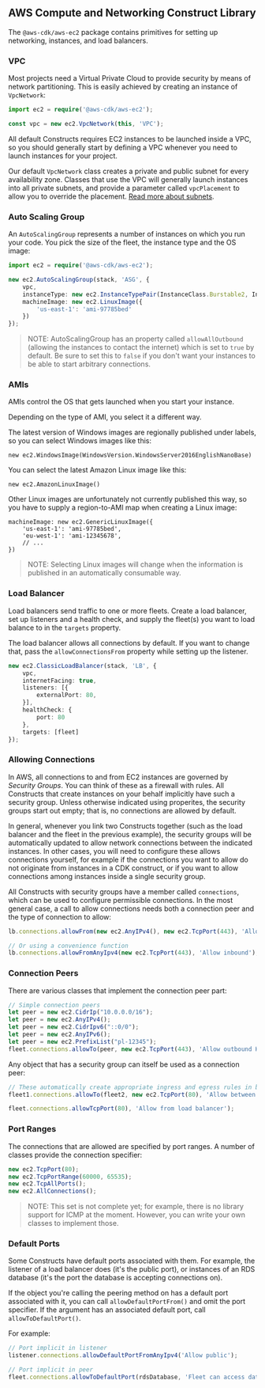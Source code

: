 ## AWS Compute and Networking Construct Library

The `@aws-cdk/aws-ec2` package contains primitives for setting up networking,
instances, and load balancers.

### VPC

Most projects need a Virtual Private Cloud to provide security by means of
network partitioning. This is easily achieved by creating an instance of
`VpcNetwork`:

```ts
import ec2 = require('@aws-cdk/aws-ec2');

const vpc = new ec2.VpcNetwork(this, 'VPC');
```

All default Constructs requires EC2 instances to be launched inside a VPC, so
you should generally start by defining a VPC whenever you need to launch
instances for your project.

Our default `VpcNetwork` class creates a private and public subnet for every
availability zone. Classes that use the VPC will generally launch instances
into all private subnets, and provide a parameter called `vpcPlacement` to
allow you to override the placement. [Read more about
subnets](https://docs.aws.amazon.com/AmazonVPC/latest/UserGuide/VPC_Subnets.html).

### Auto Scaling Group

An `AutoScalingGroup` represents a number of instances on which you run your code. You
pick the size of the fleet, the instance type and the OS image:

```ts
import ec2 = require('@aws-cdk/aws-ec2');

new ec2.AutoScalingGroup(stack, 'ASG', {
    vpc,
    instanceType: new ec2.InstanceTypePair(InstanceClass.Burstable2, InstanceSize.Micro),
    machineImage: new ec2.LinuxImage({
        'us-east-1': 'ami-97785bed'
    })
});
```

> NOTE: AutoScalingGroup has an property called `allowAllOutbound` (allowing the instances to contact the
> internet) which is set to `true` by default. Be sure to set this to `false`  if you don't want
> your instances to be able to start arbitrary connections.

### AMIs

AMIs control the OS that gets launched when you start your instance.

Depending on the type of AMI, you select it a different way.

The latest version of Windows images are regionally published under labels,
so you can select Windows images like this:

    new ec2.WindowsImage(WindowsVersion.WindowsServer2016EnglishNanoBase)

You can select the latest Amazon Linux image like this:

    new ec2.AmazonLinuxImage()

Other Linux images are unfortunately not currently published this way, so you have
to supply a region-to-AMI map when creating a Linux image:

    machineImage: new ec2.GenericLinuxImage({
        'us-east-1': 'ami-97785bed',
        'eu-west-1': 'ami-12345678',
        // ...
    })

> NOTE: Selecting Linux images will change when the information is published in an automatically
> consumable way.

### Load Balancer

Load balancers send traffic to one or more fleets. Create a load balancer,
set up listeners and a health check, and supply the fleet(s) you want to load
balance to in the `targets` property.

The load balancer allows all connections by default. If you want to change that,
pass the `allowConnectionsFrom` property while setting up the listener.

```ts
new ec2.ClassicLoadBalancer(stack, 'LB', {
    vpc,
    internetFacing: true,
    listeners: [{
        externalPort: 80,
    }],
    healthCheck: {
        port: 80
    },
    targets: [fleet]
});
```

### Allowing Connections

In AWS, all connections to and from EC2 instances are governed by *Security
Groups*. You can think of these as a firewall with rules. All Constructs that
create instances on your behalf implicitly have such a security group.
Unless otherwise indicated using properites, the security groups start out
empty; that is, no connections are allowed by default.

In general, whenever you link two Constructs together (such as the load balancer and the
fleet in the previous example), the security groups will be automatically updated to allow
network connections between the indicated instances. In other cases, you will need to
configure these allows connections yourself, for example if the connections you want to
allow do not originate from instances in a CDK construct, or if you want to allow
connections among instances inside a single security group.

All Constructs with security groups have a member called `connections`, which
can be used to configure permissible connections. In the most general case, a
call to allow connections needs both a connection peer and the type of
connection to allow:

```ts
lb.connections.allowFrom(new ec2.AnyIPv4(), new ec2.TcpPort(443), 'Allow inbound');

// Or using a convenience function
lb.connections.allowFromAnyIpv4(new ec2.TcpPort(443), 'Allow inbound');
```

### Connection Peers

There are various classes that implement the connection peer part:

```ts
// Simple connection peers
let peer = new ec2.CidrIp("10.0.0.0/16");
let peer = new ec2.AnyIPv4();
let peer = new ec2.CidrIpv6("::0/0");
let peer = new ec2.AnyIPv6();
let peer = new ec2.PrefixList("pl-12345");
fleet.connections.allowTo(peer, new ec2.TcpPort(443), 'Allow outbound HTTPS');
```

Any object that has a security group can itself be used as a connection peer:

```ts
// These automatically create appropriate ingress and egress rules in both security groups
fleet1.connections.allowTo(fleet2, new ec2.TcpPort(80), 'Allow between fleets');

fleet.connections.allowTcpPort(80), 'Allow from load balancer');
```

### Port Ranges

The connections that are allowed are specified by port ranges. A number of classes provide
the connection specifier:

```ts
new ec2.TcpPort(80);
new ec2.TcpPortRange(60000, 65535);
new ec2.TcpAllPorts();
new ec2.AllConnections();
```

> NOTE: This set is not complete yet; for example, there is no library support for ICMP at the moment.
> However, you can write your own classes to implement those.

### Default Ports

Some Constructs have default ports associated with them. For example, the
listener of a load balancer does (it's the public port), or instances of an
RDS database (it's the port the database is accepting connections on).

If the object you're calling the peering method on has a default port associated with it, you can call
`allowDefaultPortFrom()` and omit the port specifier. If the argument has an associated default port, call
`allowToDefaultPort()`.

For example:

```ts
// Port implicit in listener
listener.connections.allowDefaultPortFromAnyIpv4('Allow public');

// Port implicit in peer
fleet.connections.allowToDefaultPort(rdsDatabase, 'Fleet can access database');
```
